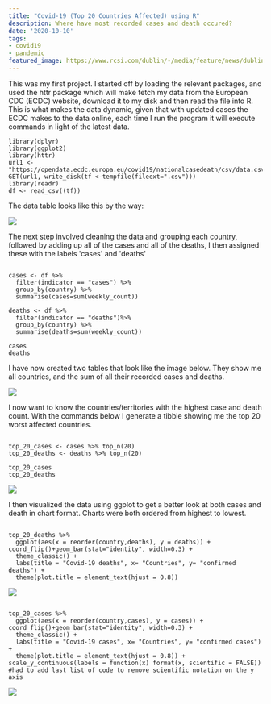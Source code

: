 ```yaml
---
title: "Covid-19 (Top 20 Countries Affected) using R"
description: Where have most recorded cases and death occured?
date: '2020-10-10'
tags:
- covid19
- pandemic
featured_image: https://www.rcsi.com/dublin/-/media/feature/news/dublin/stock-images/covid-19-stock.jpg?h=575&w=752&la=en&hash=CA988B680AAC5AB49806CC2786D4E716
---
```


This was my first project. I started off by loading the relevant packages, and used the httr package which will make fetch my data from the European CDC (ECDC) website, download it to my disk and then read the file into R. This is what makes the data dynamic, given that with updated cases the ECDC makes to the data online, each time I run the program it will execute commands in light of the latest data.


```{r}
library(dplyr)
library(ggplot2)
library(httr)
url1 <- "https://opendata.ecdc.europa.eu/covid19/nationalcasedeath/csv/data.csv"
GET(url1, write_disk(tf <-tempfile(fileext=".csv")))
library(readr)
df <- read_csv((tf))

```

The data table looks like this by the way: 

![](/en/post/covid19_files/Picture1.png)



The next step involved cleaning the data and grouping each country, followed by adding up all of the cases and all of the deaths, I then assigned these with the labels 'cases' and 'deaths'



```{r}

cases <- df %>%
  filter(indicator == "cases") %>%
  group_by(country) %>%
  summarise(cases=sum(weekly_count)) 

deaths <- df %>%
  filter(indicator == "deaths")%>%
  group_by(country) %>%
  summarise(deaths=sum(weekly_count)) 

cases
deaths

```

I have now created two tables that look like the image below. They show me all countries, and the sum of all their recorded cases and deaths.

![](/en/post/covid19_files/tibbles.png)


I now want to know the countries/territories with the highest case and death count. With the commands below I generate a tibble showing me the top 20 worst affected countries.

```{r}

top_20_cases <- cases %>% top_n(20)
top_20_deaths <- deaths %>% top_n(20)

top_20_cases
top_20_deaths

```
![](/en/post/covid19_files/deaths_tibble.png)


I then visualized the data using ggplot to get a better look at both cases and death in chart format. Charts were both ordered from highest to lowest.

```{r}
                                           
top_20_deaths %>%
  ggplot(aes(x = reorder(country,deaths), y = deaths)) + coord_flip()+geom_bar(stat="identity", width=0.3) +
  theme_classic() +
  labs(title = "Covid-19 deaths", x= "Countries", y= "confirmed deaths") +
  theme(plot.title = element_text(hjust = 0.8)) 
```

![](/en/post/covid19_files/covid19deathsgraph.png)


```{r}

top_20_cases %>%
  ggplot(aes(x = reorder(country,cases), y = cases)) + coord_flip()+geom_bar(stat="identity", width=0.3) +
  theme_classic() +
  labs(title = "Covid-19 cases", x= "Countries", y= "confirmed cases") +
  theme(plot.title = element_text(hjust = 0.8)) + scale_y_continuous(labels = function(x) format(x, scientific = FALSE))
#had to add last list of code to remove scientific notation on the y axis

```

![](/en/post/covid19_files/covid19casesgraph.png)